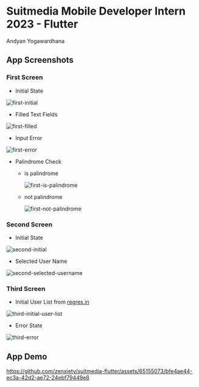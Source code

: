 # Suitmedia Mobile Developer Intern 2023 - Flutter

Andyan Yogawardhana

## App Screenshots

### First Screen

- Initial State

![first-initial](assets/images/image-1.png)

- Filled Text Fields

![first-filled](assets/images/image-2.png)

- Input Error

![first-error](assets/images/image-3.png)

- Palindrome Check

  - is palindrome

    ![first-is-palindrome](assets/images/image-4.png)

  - not palindrome

    ![first-not-palindrome](assets/images/image-5.png)

### Second Screen

- Initial State

![second-initial](assets/images/image-6.png)

- Selected User Name

![second-selected-username](assets/images/image-7.png)

### Third Screen

- Initial User List from [regres.in](https://reqres.in/api/users?page=1&per_page=10n)

![third-initial-user-list](assets/images/image-8.png)

- Error State

![third-error](assets/images/image-9.png)

## App Demo

https://github.com/zenxiety/suitmedia-flutter/assets/65155073/bfe4ae44-ec3a-42d2-ae72-24ebf79449e8
